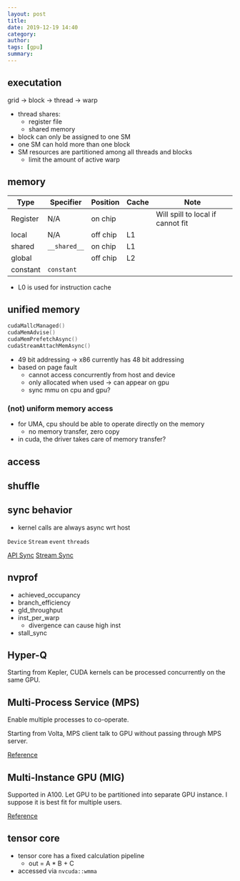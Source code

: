 ```yaml
---
layout: post
title: 
date: 2019-12-19 14:40
category: 
author: 
tags: [gpu]
summary: 
---
```


## executation

grid -> block -> thread -> warp

* thread shares:
  * register file
  * shared memory
* block can only be assigned to one SM
* one SM can hold more than one block
* SM resources are partitioned among all threads and blocks
  * limit the amount of active warp

## memory

| Type     | Specifier    | Position | Cache | Note                              |
| -------- | ------------ | -------- | ----- | --------------------------------- |
| Register | N/A          | on chip  |       | Will spill to local if cannot fit |
| local    | N/A          | off chip | L1    |
| shared   | `__shared__` | on chip  | L1    |
| global   |              | off chip | L2    |
| constant | `constant`   |

* L0 is used for instruction cache

## unified memory

```c++
cudaMallcManaged()
cudaMemAdvise()
cudaMemPrefetchAsync()
cudaStreamAttachMemAsync()
```

* 49 bit addressing -> x86 currently has 48 bit addressing
* based on page fault
  * cannot access concurrently from host and device
  * only allocated when used -> can appear on gpu
  * sync mmu on cpu and gpu?

### (not) uniform memory access

* for UMA, cpu should be able to operate directly on the memory
  * no memory transfer, zero copy
* in cuda, the driver takes care of memory transfer?

## access

## shuffle

## sync behavior

* kernel calls are always async wrt host

`Device`
`Stream`
`event`
`threads`

[API Sync](https://docs.nvidia.com/cuda/cuda-runtime-api/api-sync-behavior.html#api-sync-behavior)
[Stream Sync](https://docs.nvidia.com/cuda/cuda-runtime-api/stream-sync-behavior.html#stream-sync-behavior)

## nvprof

* achieved_occupancy
* branch_efficiency
* gld_throughput
* inst_per_warp
  * divergence can cause high inst
* stall_sync

## Hyper-Q

Starting from Kepler, CUDA kernels can be processed concurrently on the same GPU.

## Multi-Process Service (MPS)

Enable multiple processes to co-operate.

Starting from Volta, MPS client talk to GPU without passing through MPS server.

[Reference](https://docs.nvidia.com/deploy/pdf/CUDA_Multi_Process_Service_Overview.pdf)

## Multi-Instance GPU (MIG)

Supported in A100.
Let GPU to be partitioned into separate GPU instance.
I suppose it is best fit for multiple users.

[Reference](https://docs.nvidia.com/datacenter/tesla/mig-user-guide/index.html)

## tensor core

* tensor core has a fixed calculation pipeline
  * out = A * B + C
* accessed via `nvcuda::wmma`

